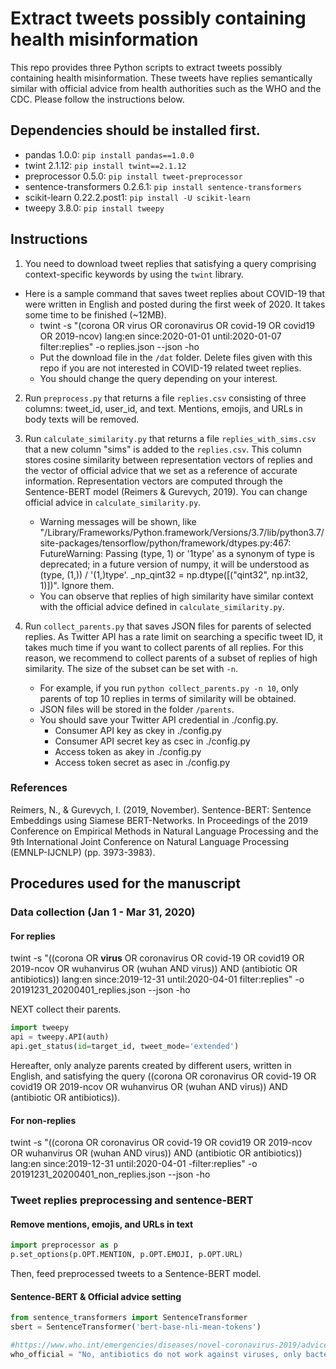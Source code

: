 # Extract tweets possibly containing health misinformation

This repo provides three Python scripts to extract tweets possibly containing health misinformation. These tweets have replies semantically similar with official advice from health authorities such as the WHO and the CDC. Please follow the instructions below. 

## Dependencies should be installed first.
- pandas 1.0.0: `pip install pandas==1.0.0`
- twint 2.1.12: `pip install twint==2.1.12`
- preprocessor 0.5.0: `pip install tweet-preprocessor`
- sentence-transformers 0.2.6.1: `pip install sentence-transformers`
- scikit-learn 0.22.2.post1: `pip install -U scikit-learn`
- tweepy 3.8.0: `pip install tweepy`

## Instructions

1) You need to download tweet replies that satisfying a query comprising context-specific keywords by using the `twint` library.

- Here is a sample command that saves tweet replies about COVID-19 that were written in English and posted during the first week of 2020. It takes some time to be finished (~12MB). 
    * twint -s "(corona OR virus OR coronavirus OR covid-19 OR covid19 OR 2019-ncov) lang:en since:2020-01-01 until:2020-01-07 filter:replies" -o replies.json --json -ho
    * Put the download file in the `/dat` folder. Delete files given with this repo if you are not interested in COVID-19 related tweet replies. 
    * You should change the query depending on your interest. 

2) Run `preprocess.py` that returns a file `replies.csv` consisting of three columns: tweet_id, user_id, and text. Mentions, emojis, and URLs in body texts will be removed.

3) Run `calculate_similarity.py` that returns a file `replies_with_sims.csv` that a new column "sims" is added to the `replies.csv`. This column stores cosine similarity between representation vectors of replies and the vector of official advice that we set as a reference of accurate information. Representation vectors are computed through the Sentence-BERT model (Reimers & Gurevych, 2019). You can change official advice in `calculate_similarity.py`.
    * Warning messages will be shown, like "/Library/Frameworks/Python.framework/Versions/3.7/lib/python3.7/site-packages/tensorflow/python/framework/dtypes.py:467: FutureWarning: Passing (type, 1) or '1type' as a synonym of type is deprecated; in a future version of numpy, it will be understood as (type, (1,)) / '(1,)type'.
  _np_qint32 = np.dtype([("qint32", np.int32, 1)])". Ignore them. 
    * You can observe that replies of high similarity have similar context with the official advice defined in `calculate_similarity.py`.
  
4) Run `collect_parents.py` that saves JSON files for parents of selected replies. As Twitter API has a rate limit on searching a specific tweet ID, it takes much time if you want to collect parents of all replies. For this reason, we recommend to collect parents of a subset of replies of high similarity. The size of the subset can be set with `-n`.
    * For example, if you run `python collect_parents.py -n 10`, only parents of top 10 replies in terms of similarity will be obtained.
    * JSON files will be stored in the folder `/parents`.
    * You should save your Twitter API credential in ./config.py.
        - Consumer API key as ckey in ./config.py
        - Consumer API secret key as csec in ./config.py
        - Access token as akey in ./config.py
        - Access token secret as asec in ./config.py

### References
Reimers, N., & Gurevych, I. (2019, November). Sentence-BERT: Sentence Embeddings using Siamese BERT-Networks. In Proceedings of the 2019 Conference on Empirical Methods in Natural Language Processing and the 9th International Joint Conference on Natural Language Processing (EMNLP-IJCNLP) (pp. 3973-3983).



## Procedures used for the manuscript

### Data collection (Jan 1 - Mar 31, 2020)
#### For replies
twint -s "((corona OR **virus** OR coronavirus OR covid-19 OR covid19 OR 2019-ncov OR wuhanvirus OR (wuhan AND virus)) AND (antibiotic OR antibiotics)) lang:en since:2019-12-31 until:2020-04-01 filter:replies" -o 20191231_20200401_replies.json --json -ho

NEXT collect their parents. 
```python
import tweepy
api = tweepy.API(auth)
api.get_status(id=target_id, tweet_mode='extended')
```
Hereafter, only analyze parents created by different users, written in English, and satisfying the query ((corona OR coronavirus OR covid-19 OR covid19 OR 2019-ncov OR wuhanvirus OR (wuhan AND virus)) AND (antibiotic OR antibiotics)). 


#### For non-replies
twint -s "((corona OR coronavirus OR covid-19 OR covid19 OR 2019-ncov OR wuhanvirus OR (wuhan AND virus)) AND (antibiotic OR antibiotics)) lang:en since:2019-12-31 until:2020-04-01 -filter:replies" -o 20191231_20200401_non_replies.json --json -ho

### Tweet replies preprocessing and sentence-BERT
#### Remove mentions, emojis, and URLs in text
```python
import preprocessor as p
p.set_options(p.OPT.MENTION, p.OPT.EMOJI, p.OPT.URL)
```
Then, feed preprocessed tweets to a Sentence-BERT model.

#### Sentence-BERT & Official advice setting
```python
from sentence_transformers import SentenceTransformer
sbert = SentenceTransformer('bert-base-nli-mean-tokens')

#https://www.who.int/emergencies/diseases/novel-coronavirus-2019/advice-for-public/myth-busters
who_official = "No, antibiotics do not work against viruses, only bacteria. The new coronavirus (2019-nCoV) is a virus and, therefore, antibiotics should not be used as a means of prevention or treatment. However, if you are hospitalized for the 2019-nCoV, you may receive antibiotics because bacterial co-infection is possible."
```

